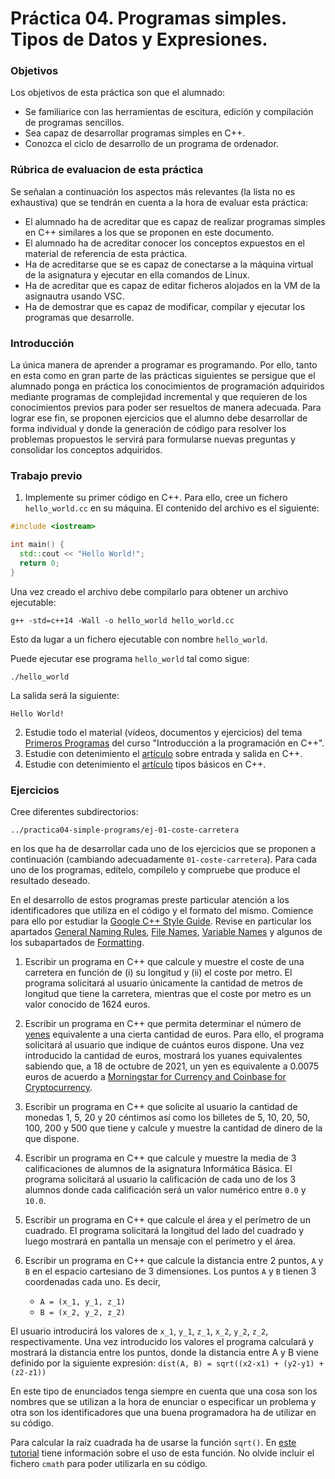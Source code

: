# Práctica 04. Programas simples. Tipos de Datos y Expresiones.

### Objetivos

Los objetivos de esta práctica son que el alumnado:

* Se familiarice con las herramientas de escitura, edición y compilación de programas sencillos.
* Sea capaz de desarrollar programas simples en C++.
* Conozca el ciclo de desarrollo de un programa de ordenador.

### Rúbrica de evaluacion de esta práctica

Se señalan a continuación los aspectos más relevantes (la lista no es exhaustiva) que se tendrán en cuenta a la hora de evaluar esta práctica:

* El alumnado ha de acreditar que es capaz de realizar programas simples en C++ similares a los que se proponen en este documento.
* El alumnado ha de acreditar conocer los conceptos expuestos en el material de referencia de esta práctica.
* Ha de acreditarse que se es capaz de conectarse a la máquina virtual de la asignatura y ejecutar en ella comandos de Linux.
* Ha de acreditar que es capaz de editar ficheros alojados en la VM de la asignautra usando VSC.
* Ha de demostrar que es capaz de modificar, compilar y ejecutar los programas que desarrolle.

### Introducción

La única manera de aprender a programar es programando. 
Por ello, tanto en esta como en gran parte de las prácticas siguientes se persigue que el alumnado ponga en práctica los conocimientos de programación adquiridos mediante programas de complejidad incremental y que requieren de los conocimientos previos para poder ser resueltos de manera adecuada.
Para lograr ese fin, se proponen ejercicios que el alumno debe desarrollar de forma individual y donde la generación de código para resolver los problemas propuestos le servirá para formularse nuevas preguntas y consolidar los conceptos adquiridos.

### Trabajo previo

1. Implemente su primer código en C++. Para ello, cree un fichero `hello_world.cc` en su máquina. El contenido del archivo es el siguiente:
```cpp
#include <iostream>

int main() {
  std::cout << "Hello World!";
  return 0;
}
```
Una vez creado el archivo debe compilarlo para obtener un archivo ejecutable:
```
g++ -std=c++14 -Wall -o hello_world hello_world.cc
```
Esto da lugar a un fichero ejecutable con nombre `hello_world`.

Puede ejecutar ese programa `hello_world` tal como sigue:
```
./hello_world
```
La salida será la siguiente:
```
Hello World!
```
2. Estudie todo el material (vídeos, documentos y ejercicios) del tema [Primeros Programas](http://www.minidosis.org/#/temas/Cpp.PrimerosProgramas) del curso "Introducción a la programación en C++".
3. Estudie con detenimiento el [artículo](http://www.cplusplus.com/doc/tutorial/basic_io/) sobre entrada y salida en C++.
4. Estudie con detenimiento el [artículo](https://www.tutorialspoint.com/cplusplus/cpp_data_types.htm) tipos básicos en C++.

### Ejercicios 

Cree diferentes subdirectorios:
```
../practica04-simple-programs/ej-01-coste-carretera
```
en los que ha de desarrollar cada uno de los ejercicios que se proponen a continuación (cambiando adecuadamente `01-coste-carretera`).
Para cada uno de los programas, edítelo, compílelo y compruebe que produce el resultado deseado.

En el desarrollo de estos programas preste particular atención a los identificadores que utiliza en el código y el formato del mismo.
Comience para ello por estudiar la 
[Google C++ Style Guide](https://google.github.io/styleguide/cppguide.html).
Revise en particular los apartados 
[General Naming Rules](https://google.github.io/styleguide/cppguide.html#General_Naming_Rules),
[File Names](https://google.github.io/styleguide/cppguide.html#File_Names), 
[Variable Names](https://google.github.io/styleguide/cppguide.html#Variable_Names)
y algunos de los subapartados de 
[Formatting](https://google.github.io/styleguide/cppguide.html#Formatting).

1. Escribir un programa en C++ que calcule y muestre el coste de una carretera en función de (i) su longitud y (ii) el coste por metro. El programa solicitará al usuario únicamente la cantidad de metros de longitud que tiene la carretera, mientras que el coste por metro es un valor conocido de 1624 euros.

2. Escribir un programa en C++ que permita determinar el número de [yenes](https://en.wikipedia.org/wiki/Japanese_yen) equivalente a una cierta cantidad de euros. Para ello, el programa solicitará al usuario que indique de cuántos euros dispone. Una vez introducido la cantidad de euros, mostrará los yuanes equivalentes sabiendo que, a 18 de octubre de 2021, un yen es equivalente a 0.0075 euros de acuerdo a 
[Morningstar for Currency and Coinbase for Cryptocurrency](https://www.google.com/intl/en/googlefinance/disclaimer/). 

3. Escribir un programa en C++ que solicite al usuario la cantidad de monedas 1, 5, 20 y 20 céntimos así como los billetes de 5, 10, 20, 50, 100, 200 y 500 que tiene y calcule y muestre la cantidad de dinero de la que dispone. 

4. Escribir un programa en C++ que calcule y muestre la media de 3 calificaciones de alumnos de la asignatura Informática Básica. El programa solicitará al usuario la calificación de cada uno de los 3 alumnos donde cada calificación será un valor numérico entre `0.0` y `10.0`.

5. Escribir un programa en C++ que calcule el área y el perímetro de un cuadrado. El programa solicitará la longitud del lado del cuadrado y luego mostrará en pantalla un mensaje con el perímetro y el área.

6. Escribir un programa en C++ que calcule la distancia entre 2 puntos, `A` y `B` en el espacio cartesiano de 3 dimensiones. Los puntos `A` y `B` tienen 3 coordenadas cada uno. Es decir, 
   * `A = (x_1, y_1, z_1)`
   * `B = (x_2, y_2, z_2)`
   
El usuario introducirá los valores de `x_1`, `y_1`, `z_1`, `x_2`, `y_2`, `z_2`, respectivamente. Una vez introducido los valores el programa calculará y mostrará la distancia entre los puntos, donde la distancia entre A y B viene definido por la siguiente expresión:
`dist(A, B) = sqrt((x2-x1) + (y2-y1) + (z2-z1))`

En este tipo de enunciados tenga siempre en cuenta que una cosa son los nombres que se utilizan a la hora de enunciar o especificar un problema y otra son los identificadores que una buena programadora ha de utilizar en su código.

Para calcular la raíz cuadrada ha de usarse la función `sqrt()`.
En [este tutorial](https://www.programiz.com/cpp-programming/library-function/cmath/sqrt)
tiene información sobre el uso de esta función.
No olvide incluir el fichero `cmath` para poder utilizarla en su código.

<!-- 
La respuesta a los ejercicios planteados debe encontrarse ubicado en el repositorio personal de prácticas del alumno para su consulta por parte del profesorado de la asignatura antes de comenzar la sesión de prácticas.
-->
